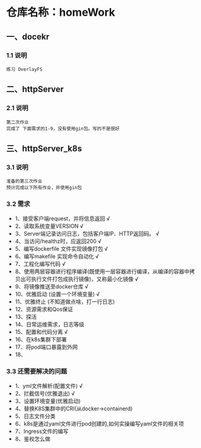 # 仓库名称：homeWork
## 一、docekr
### 1.1 说明
    练习 OverlayFS 
## 二、httpServer
### 2.1 说明
    第二次作业
    完成了 下面需求的1-9，没有使用gin包。写的不是很好
## 三、httpServer_k8s 
### 3.1 说明
    准备的第三次作业
    预计完成以下所有作业，并使用gin包
### 3.2 需求
- 1、接受客户端request，并将信息返回 √
- 2、读取系统变量VERSION √
- 3、Server端记录访问日志，包括客户端IP、HTTP返回码。 √
- 4、当访问/healthz时，应返回200 √
- 5、编写dockerfile 文件实现镜像打包 √
- 6、编写makefile 实现命令自动化 √
- 7、工程化编写代码 √
- 8、使用两层容器进行程序编译(既使用一层容器进行编译，从编译的容器中拷贝出可执行文件打包成执行镜像)，又称最小化镜像 √
- 9、将镜像推送至docker仓库 √
- 10、优雅启动 (设置一个环境变量) √
- 11、优雅终止 (不知道做点啥，打一行日志) 
- 12、资源需求和Qos保证
- 13、探活
- 14、日常运维需求，日志等级
- 15、配置和代码分离 √
- 16、在k8s集群下部署
- 17、将pod端口暴露到外网
- 18、

### 3.3 还需要解决的问题
- 1、yml文件解析(配置文件) √
- 2、拦截信号(优雅退出) √
- 3、设置环境变量(优雅启动)
- 4、替换K8S集群中的CRI(从docker->containerd)
- 5、日志文件分类
- 6、k8s是通过yaml文件进行pod创建的,如何实操编写yaml文件的相关项
- 7、Ingress文件的编写
- 8、鉴权怎么做
